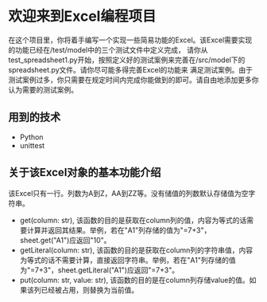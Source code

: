 # 欢迎来到Excel编程项目

在这个项目里，你将着手编写一个实现一些简易功能的Excel。该Excel需要实现的功能已经在/test/model中的三个测试文件中定义完成，
请你从test_spreadsheet1.py开始，按照定义好的测试案例来完善在/src/model下的spreadsheet.py文件。请你尽可能多得完善Excel的功能来
满足测试案例。由于测试案例过多，你只需要在规定时间内完成你能做到的即可。请自由地添加更多你认为需要的测试案例。

## 用到的技术
- Python
- unittest

## 关于该Excel对象的基本功能介绍
该Excel只有一行。列数为A到Z，AA到ZZ等。没有储值的列数默认存储值为空字符串。

- get(column: str), 该函数的目的是获取在column列的值，内容为等式的话需要计算并返回其结果。举例，若在"A1"列存储的值为"=7+3"，sheet.get("A1")应返回"10"。
- getLiteral(column: str), 该函数的目的是获取在column列的字符串值，内容为等式的话不需要计算，直接返回字符串。举例，若在"A1"列存储的值为"=7+3"，sheet.getLiteral("A1")应返回"=7+3"。
- put(column: str, value: str), 该函数的目的是在column列存储value的值。如果该列已经被占用，则替换为当前值。
